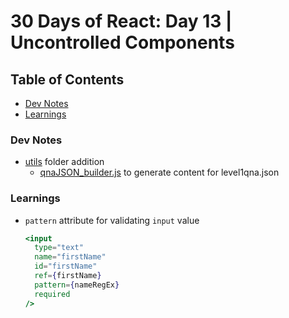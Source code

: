 <!-- omit in toc -->
# 30 Days of React: Day 13 | Uncontrolled Components

<!-- omit in toc -->
## Table of Contents
- [Dev Notes](#dev-notes)
- [Learnings](#learnings)

### Dev Notes
* [utils](./src/utils/) folder addition
  * [qnaJSON_builder.js](./src/utils/qnaJSON_builder.js) to generate content for level1qna.json

### Learnings
* `pattern` attribute for validating `input` value
  ```jsx
  <input
    type="text"
    name="firstName"
    id="firstName"
    ref={firstName}
    pattern={nameRegEx}
    required
  />
  ```
